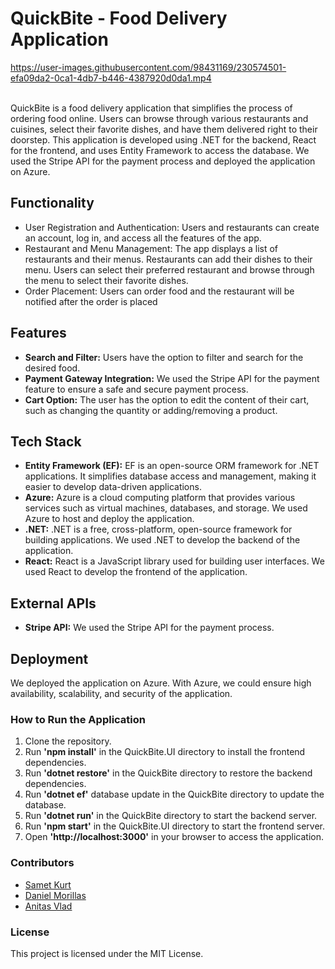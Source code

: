 # QuickBite - Food Delivery Application

https://user-images.githubusercontent.com/98431169/230574501-efa09da2-0ca1-4db7-b446-4387920d0da1.mp4


<br>
QuickBite is a food delivery application that simplifies the process of ordering food online. Users can browse through various restaurants and cuisines, select their favorite dishes, and have them delivered right to their doorstep. This application is developed using .NET for the backend, React for the frontend, and uses Entity Framework to access the database. We used the Stripe API for the payment process and deployed the application on Azure.

## Functionality
- User Registration and Authentication: Users and restaurants can create an account, log in, and access all the features of the app.
- Restaurant and Menu Management: The app displays a list of restaurants and their menus. Restaurants can add their dishes to their menu. Users can select their preferred restaurant and browse through the menu to select their favorite dishes.
- Order Placement: Users can order food and the restaurant will be notified after the order is placed

## Features
- **Search and Filter:** Users have the option to filter and search for the desired food.
- **Payment Gateway Integration:** We used the Stripe API for the payment feature to ensure a safe and secure payment process.
- **Cart Option:** The user has the option to edit the content of their cart, such as changing the quantity or adding/removing a product.

## Tech Stack
- **Entity Framework (EF):** EF is an open-source ORM framework for .NET applications. It simplifies database access and management, making it easier to develop data-driven applications.
- **Azure:** Azure is a cloud computing platform that provides various services such as virtual machines, databases, and storage. We used Azure to host and deploy the application.
- **.NET:** .NET is a free, cross-platform, open-source framework for building applications. We used .NET to develop the backend of the application.
- **React:** React is a JavaScript library used for building user interfaces. We used React to develop the frontend of the application.

## External APIs
- **Stripe API:** We used the Stripe API for the payment process.

## Deployment

We deployed the application on Azure. With Azure, we could ensure high availability, scalability, and security of the application.

### How to Run the Application
1. Clone the repository.
2. Run **'npm install'** in the QuickBite.UI directory to install the frontend dependencies.
3. Run **'dotnet restore'** in the QuickBite directory to restore the backend dependencies.
4. Run **'dotnet ef'** database update in the QuickBite directory to update the database.
5. Run **'dotnet run'** in the QuickBite directory to start the backend server.
6. Run **'npm start'** in the QuickBite.UI directory to start the frontend server.
7. Open **'http://localhost:3000'** in your browser to access the application.

### Contributors

- [Samet Kurt](https://github.com/sammkrt)
- [Daniel Morillas](https://github.com/LieC4)
- [Anitas Vlad](https://github.com/AnitasVlad)

### License
This project is licensed under the MIT License.




